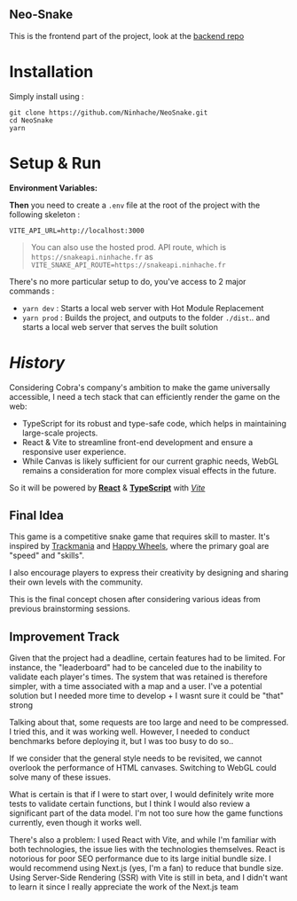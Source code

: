 ## Neo-Snake

This is the frontend part of the project, look at the [backend repo](https://github.com/Ninhache/NeoSnakeApi.git)

# Installation

Simply install using :

```
git clone https://github.com/Ninhache/NeoSnake.git
cd NeoSnake
yarn
```

# Setup & Run

**Environment Variables:**

**Then** you need to create a `.env` file at the root of the project with the following skeleton :

```.env
VITE_API_URL=http://localhost:3000
```

> You can also use the hosted prod. API route, which is `https://snakeapi.ninhache.fr`
> as `VITE_SNAKE_API_ROUTE=https://snakeapi.ninhache.fr`

There's no more particular setup to do, you've access to 2 major commands :

- `yarn dev` : Starts a local web server with Hot Module Replacement
- `yarn prod` : Builds the project, and outputs to the folder `./dist`.. and starts a local web server that serves the built solution

# _History_

Considering Cobra's company's ambition to make the game universally accessible, I need a tech stack that can efficiently render the game on the web:

- TypeScript for its robust and type-safe code, which helps in maintaining large-scale projects.
- React & Vite to streamline front-end development and ensure a responsive user experience.
- While Canvas is likely sufficient for our current graphic needs, WebGL remains a consideration for more complex visual effects in the future.

So it will be powered by [**React**](https://fr.react.dev/) & [**TypeScript**](https://www.typescriptlang.org/) with [_Vite_](https://vitejs.dev/)

## Final Idea

This game is a competitive snake game that requires skill to master. It's inspired by [Trackmania](https://www.ubisoft.com/fr-fr/game/trackmania/trackmania) and [Happy Wheels](https://fr.wikipedia.org/wiki/Happy_Wheels), where the primary goal are "speed" and "skills".

I also encourage players to express their creativity by designing and sharing their own levels with the community.

This is the final concept chosen after considering various ideas from previous brainstorming sessions.

## Improvement Track

Given that the project had a deadline, certain features had to be limited. For instance, the "leaderboard" had to be canceled due to the inability to validate each player's times. The system that was retained is therefore simpler, with a time associated with a map and a user. I've a potential solution but I needed more time to develop + I wasnt sure it could be "that" strong

Talking about that, some requests are too large and need to be compressed. I tried this, and it was working well. However, I needed to conduct benchmarks before deploying it, but I was too busy to do so..

If we consider that the general style needs to be revisited, we cannot overlook the performance of HTML canvases. Switching to WebGL could solve many of these issues.

What is certain is that if I were to start over, I would definitely write more tests to validate certain functions, but I think I would also review a significant part of the data model. I'm not too sure how the game functions currently, even though it works well.

There's also a problem: I used React with Vite, and while I'm familiar with both technologies, the issue lies with the technologies themselves. React is notorious for poor SEO performance due to its large initial bundle size. I would recommend using Next.js (yes, I'm a fan) to reduce that bundle size. Using Server-Side Rendering (SSR) with Vite is still in beta, and I didn't want to learn it since I really appreciate the work of the Next.js team

